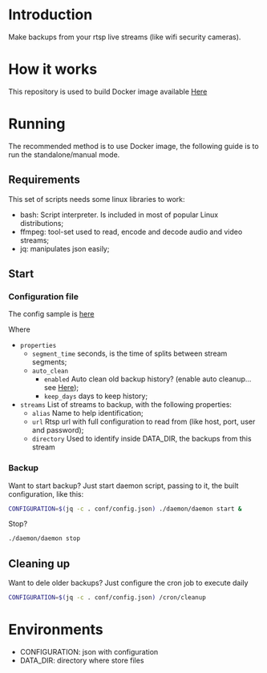 # Introduction
Make backups from your rtsp live streams (like wifi security cameras).

# How it works
This repository is used to build Docker image available [Here](https://hub.docker.com/r/luisboch/rtsp-backup)

# Running
The recommended method is to use Docker image, the following guide is to run the standalone/manual mode.

## Requirements
This set of scripts needs some linux libraries to work:
 - bash: Script interpreter. Is included in most of popular Linux distributions;
 - ffmpeg: tool-set used to read, encode and decode audio and video streams;
 - jq: manipulates json easily;
## Start 
### Configuration file

The config sample is [here](./conf/config.json.sample)

Where
- `properties`
  - `segment_time` seconds, is the time of splits between stream segments;
  - `auto_clean`
    - `enabled` Auto clean old backup history? (enable auto cleanup... see [Here](./cron/cleanup));
    - `keep_days` days to keep history;
- `streams` List of streams to backup, with the following properties:
  - `alias` Name to help identification;
  - `url` Rtsp url with full configuration to read from (like host, port,  user and password);
  - `directory` Used to identify inside DATA_DIR, the backups from this stream

### Backup
Want to start backup? Just start daemon script, passing to it, the built configuration, like this:

```bash
CONFIGURATION=$(jq -c . conf/config.json) ./daemon/daemon start &
```
Stop?
```bash
./daemon/daemon stop
```

## Cleaning up
Want to dele older backups? Just configure the cron job to execute daily
```bash
CONFIGURATION=$(jq -c . conf/config.json) /cron/cleanup
```
# Environments

- CONFIGURATION: json with configuration
- DATA_DIR: directory where store files